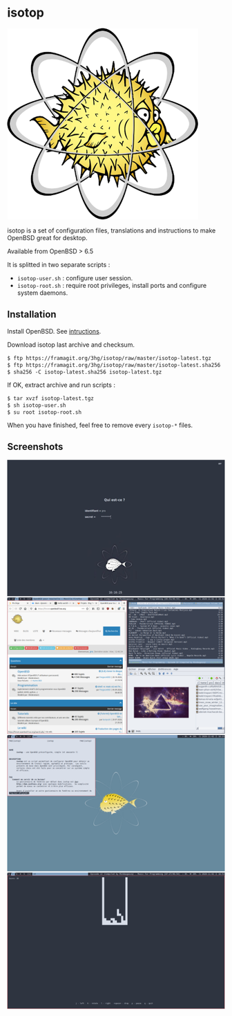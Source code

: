 # isotop

![isotop logo](img/logo_isotop.png)

isotop is a set of configuration files, translations and instructions to
make OpenBSD great for desktop.

Available from OpenBSD > 6.5

It is splitted in two separate scripts : 

- `isotop-user.sh` : configure user session.
- `isotop-root.sh` : require root privileges, install ports and
configure system daemons.

## Installation

Install OpenBSD. See
[intructions](https://www.openbsd.org/faq/faq4.html).

Download isotop last archive and checksum.

	$ ftp https://framagit.org/3hg/isotop/raw/master/isotop-latest.tgz
	$ ftp https://framagit.org/3hg/isotop/raw/master/isotop-latest.sha256
	$ sha256 -C isotop-latest.sha256 isotop-latest.tgz

If OK, extract archive and run scripts : 

	$ tar xvzf isotop-latest.tgz
	$ sh isotop-user.sh
	$ su root isotop-root.sh

When you have finished, feel free to remove every `isotop-*` files.

Screenshots
-----------

![isotop login screen](img/screenshots/isotop-xenodm.png)
![isotop desktop ](img/screenshots/isotop.png)
![isotop desktop 2](img/screenshots/isotop2.png)
![isotop desktop 3](img/screenshots/isotop3.png)

